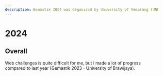 ```yaml
---
description: Gemastik 2024 was organized by University of Semarang (UNNES).
---
```


# 2024

## Overall

Web challenges is quite difficult for me, but I made a lot of progress compared to last year (Gemastik 2023 - University of Brawijaya).
